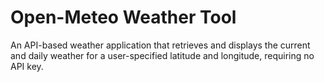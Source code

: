 # Open-Meteo Weather Tool
An API-based weather application that retrieves and displays the current and daily weather for a user-specified latitude and longitude, requiring no API key.
